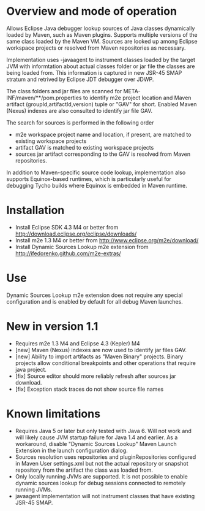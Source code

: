 # Overview and mode of operation

Allows Eclipse Java debugger lookup sources of Java classes dynamically loaded
by Maven, such as Maven plugins. Supports multiple versions of the same class
loaded by the Maven VM. Sources are looked up among Eclipse workspace projects
or resolved from Maven repositories as necessary.

Implementation uses -javaagent to instrument classes loaded by the target JVM
with informtation about actual classes folder or jar file the classes are
being loaded from. This information is captured in new JSR-45 SMAP stratum and
retrived by Eclipse JDT debugger over JDWP. 

The class folders and jar files are scanned for 
META-INF/maven/**/pom.properties to identify m2e project location and Maven 
artifact (groupId,artifactId,version) tuple or "GAV" for short. Enabled 
Maven (Nexus) indexes are also consulted to identify jar file GAV.  

The search for sources is performed in the following order
* m2e workspace project name and location, if present, are matched to existing
  workspace projects
* artifact GAV is matched to existing workspace projects
* sources jar artifact corresponding to the GAV is resolved from Maven
  repositories.

In addition to Maven-specific source code lookup, implementation also supports
Equinox-based runtimes, which is particularly useful for debugging Tycho builds
where Equinox is embedded in Maven runtime.

# Installation

* Install Eclipse SDK 4.3 M4 or better from http://download.eclipse.org/eclipse/downloads/ 
* Install m2e 1.3 M4 or better from http://www.eclipse.org/m2e/download/
* Install Dynamic Sources Lookup m2e extension from 
  http://ifedorenko.github.com/m2e-extras/

# Use

Dynamic Sources Lookup m2e extension does not require any special configuration
and is enabled by default for all debug Maven launches.

# New in version 1.1

* Requires m2e 1.3 M4 and Eclipse 4.3 (Kepler) M4
* [new] Maven (Nexus) indexes are now used to identify jar files GAV.
* [new] Ability to import artifacts as "Maven Binary" projects. Binary projects
  allow conditional breakpoints and other operations that require java project.
* [fix] Source editor should more reliably refresh after sources jar download.
* [fix] Exception stack traces do not show source file names  


# Known limitations

* Requires Java 5 or later but only tested with Java 6. Will not work and will
  likely cause JVM startup failure for Java 1.4 and earlier. As a 
  workaround, disable "Dynamic Sources Lookup" Maven Launch Extension in the 
  launch configuration dialog.
* Sources resolution uses repositories and pluginRepositories configured in
  Maven User settings.xml but not the actual repository or snapshot repository
  from <distributionManagement> the artifact the class was loaded from.
* Only locally running JVMs are supported. It is not possible to enable dynamic
  sources lookup for debug sessions connected to remotely running JVMs.
* javaagent implementation will not instrument classes that have existing
  JSR-45 SMAP.
